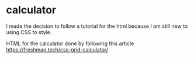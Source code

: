 # calculator


I made the decision to follow a tutorial for the html because I am still new to using CSS
to style. 

HTML for the calculator done by following this article
https://freshman.tech/css-grid-calculator/